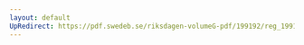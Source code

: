 ```yaml
---
layout: default
UpRedirect: https://pdf.swedeb.se/riksdagen-volumeG-pdf/199192/reg_199192/reg_199192_0809.pdf
---
```

